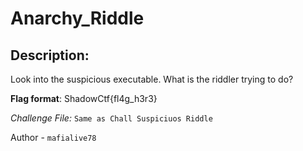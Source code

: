 
# Anarchy_Riddle
## Description:
Look into the suspicious executable. What is the riddler trying to do? 

**Flag format**: ShadowCtf{fl4g_h3r3}

*Challenge File:* `Same as Chall Suspiciuos Riddle`

Author - `mafialive78`

